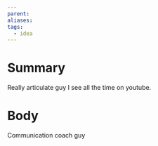 ```yaml
---
parent: 
aliases: 
tags:
  - idea
---
```

# Summary 
Really articulate guy I see all the time on youtube. 
# Body
Communication coach guy